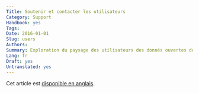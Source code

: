 ```yaml
---
Title: Soutenir et contacter les utilisateurs
Category: Support
Handbook: yes
Tags:
Date: 2016-01-01
Slug: users
Authors:
Summary: Exploration du paysage des utilisateurs des donnés ouvertes du gouvernement, et comment ils pourraient être mieux aidés.
Lang: fr
Draft: yes
Untranslated: yes
---
```


Cet article est [disponible en anglais](/en/support/users).
